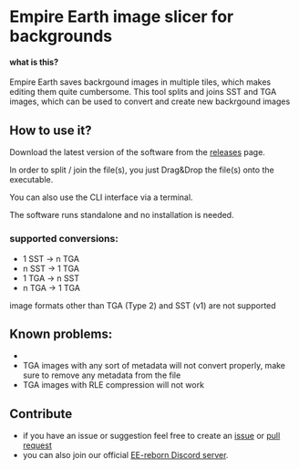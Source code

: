# Empire Earth image slicer for backgrounds

#### what is this?

Empire Earth saves backrgound images in multiple tiles, which makes editing them quite cumbersome.
This tool splits and joins SST and TGA images, which can be used to convert and create new backrgound images

## How to use it?

Download the latest version of the software from the [releases](https://github.com/EE-modders/SST-image_slicer/releases) page.

In order to split / join the file(s), you just Drag&Drop the file(s) onto the executable.

You can also use the CLI interface via a terminal.

The software runs standalone and no installation is needed. 

### supported conversions:

- 1 SST -> n TGA
- n SST -> 1 TGA
- 1 TGA -> n SST
- n TGA -> 1 TGA

image formats other than TGA (Type 2) and SST (v1) are not supported

## Known problems:

- 
- TGA images with any sort of metadata will not convert properly, make sure to remove any metadata from the file
- TGA images with RLE compression will not work

## Contribute

- if you have an issue or suggestion feel free to create an [issue](https://github.com/EE-modders/SST-image_slicer/issues) or [pull request](https://github.com/EE-modders/SST-image_slicer/pulls) 
- you can also join our official [EE-reborn Discord server](https://discord.gg/BjUXbFB).

